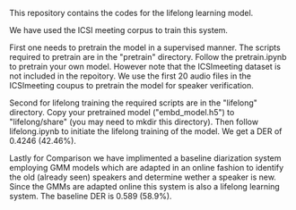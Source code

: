 This repository contains the codes for the lifelong learning model. 

We have used the ICSI meeting corpus to train this system.

First one needs to pretrain the model in a supervised manner. The scripts required to pretrain are in the "pretrain" directory. Follow the pretrain.ipynb to pretrain your own model. However note that the ICSImeeting dataset is not included in the repoitory. We use the first 20 audio files in the ICSImeeting coupus to pretrain the model for speaker verification.

Second for lifelong training the required scripts are in the "lifelong" directory. Copy your pretrained model ("embd_model.h5") to "lifelong/share" (you may need to mkdir this directory). Then follow lifelong.ipynb to initiate the lifelong training of the model. We get a DER of 0.4246 (42.46%).

Lastly for Comparison we have implimented a baseline diarization system employing GMM models which are adapted in an online fashion to identify the old (already seen) speakers and determine wether a speaker is new. Since the GMMs are adapted online this system is also a lifelong learning system. The baseline DER is 0.589 (58.9%).
